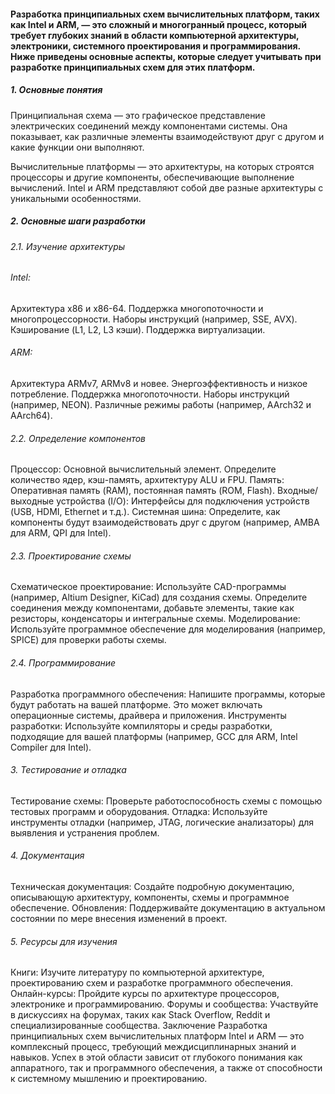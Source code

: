 #### Разработка принципиальных схем вычислительных платформ, таких как Intel и ARM, — это сложный и многогранный процесс, который требует глубоких знаний в области компьютерной архитектуры, электроники, системного проектирования и программирования. Ниже приведены основные аспекты, которые следует учитывать при разработке принципиальных схем для этих платформ.

##### 1. Основные понятия
Принципиальная схема — это графическое представление электрических соединений между компонентами системы. Она показывает, как различные элементы взаимодействуют друг с другом и какие функции они выполняют.

Вычислительные платформы — это архитектуры, на которых строятся процессоры и другие компоненты, обеспечивающие выполнение вычислений. Intel и ARM представляют собой две разные архитектуры с уникальными особенностями.

##### 2. Основные шаги разработки
###### 2.1. Изучение архитектуры

###### Intel:
Архитектура x86 и x86-64.
Поддержка многопоточности и многопроцессорности.
Наборы инструкций (например, SSE, AVX).
Кэширование (L1, L2, L3 кэши).
Поддержка виртуализации.

###### ARM:
Архитектура ARMv7, ARMv8 и новее.
Энергоэффективность и низкое потребление.
Поддержка многопоточности.
Наборы инструкций (например, NEON).
Различные режимы работы (например, AArch32 и AArch64).

###### 2.2. Определение компонентов
Процессор: Основной вычислительный элемент. Определите количество ядер, кэш-память, архитектуру ALU и FPU.
Память: Оперативная память (RAM), постоянная память (ROM, Flash).
Входные/выходные устройства (I/O): Интерфейсы для подключения устройств (USB, HDMI, Ethernet и т.д.).
Системная шина: Определите, как компоненты будут взаимодействовать друг с другом (например, AMBA для ARM, QPI для Intel).
###### 2.3. Проектирование схемы
Схематическое проектирование: Используйте CAD-программы (например, Altium Designer, KiCad) для создания схемы. Определите соединения между компонентами, добавьте элементы, такие как резисторы, конденсаторы и интегральные схемы.
Моделирование: Используйте программное обеспечение для моделирования (например, SPICE) для проверки работы схемы.
###### 2.4. Программирование
Разработка программного обеспечения: Напишите программы, которые будут работать на вашей платформе. Это может включать операционные системы, драйвера и приложения.
Инструменты разработки: Используйте компиляторы и среды разработки, подходящие для вашей платформы (например, GCC для ARM, Intel Compiler для Intel).
###### 3. Тестирование и отладка
Тестирование схемы: Проверьте работоспособность схемы с помощью тестовых программ и оборудования.
Отладка: Используйте инструменты отладки (например, JTAG, логические анализаторы) для выявления и устранения проблем.
###### 4. Документация
Техническая документация: Создайте подробную документацию, описывающую архитектуру, компоненты, схемы и программное обеспечение.
Обновления: Поддерживайте документацию в актуальном состоянии по мере внесения изменений в проект.
###### 5. Ресурсы для изучения
Книги: Изучите литературу по компьютерной архитектуре, проектированию схем и разработке программного обеспечения.
Онлайн-курсы: Пройдите курсы по архитектуре процессоров, электронике и программированию.
Форумы и сообщества: Участвуйте в дискуссиях на форумах, таких как Stack Overflow, Reddit и специализированные сообщества.
Заключение
Разработка принципиальных схем вычислительных платформ Intel и ARM — это комплексный процесс, требующий междисциплинарных знаний и навыков. Успех в этой области зависит от глубокого понимания как аппаратного, так и программного обеспечения, а также от способности к системному мышлению и проектированию.
